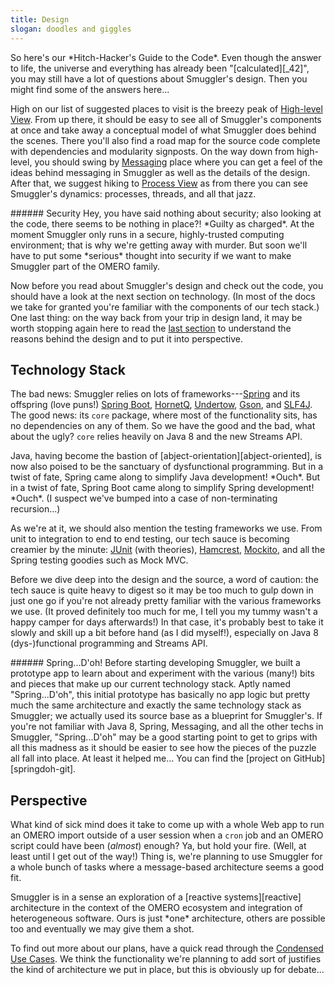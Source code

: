 ```yaml
---
title: Design
slogan: doodles and giggles
---
```


<p class="intro">
So here's our *Hitch-Hacker's Guide to the Code*. Even though the answer to
life, the universe and everything has already been "[calculated][_42]", you
may still have a lot of questions about Smuggler's design. Then you might
find some of the answers here...
</p>

High on our list of suggested places to visit is the breezy peak of
[High-level View][hi-level]. From up there, it should be easy to see all of
Smuggler's components at once and take away a conceptual model of what
Smuggler does behind the scenes. There you'll also find a road map for the
source code complete with dependencies and modularity signposts.
On the way down from high-level, you should swing by [Messaging][msg] place
where you can get a feel of the ideas behind messaging in Smuggler as well
as the details of the design.
After that, we suggest hiking to [Process View][proc-view] as from there
you can see Smuggler's dynamics: processes, threads, and all that jazz.

<div class="pull-quote">
###### Security
Hey, you have said nothing about security; also looking at the code, there
seems to be nothing in place?! *Guilty as charged*. At the moment Smuggler
only runs in a secure, highly-trusted computing environment; that is why
we're getting away with murder. But soon we'll have to put some *serious*
thought into security if we want to make Smuggler part of the OMERO family.
</div>

Now before you read about Smuggler's design and check out the code, you
should have a look at the next section on technology. (In most of the
docs we take for granted you're familiar with the components of our tech
stack.)
One last thing: on the way back from your trip in design land, it may be
worth stopping again here to read the [last section](#perspective) to
understand the reasons behind the design and to put it into perspective.


Technology Stack
----------------
The bad news: Smuggler relies on lots of frameworks---[Spring][spring] and
its offspring (love puns!) [Spring Boot][booty], [HornetQ][hornetq],
[Undertow][undertow], [Gson][gson], and [SLF4J][slf4j].
The good news: its `core` package, where most of the functionality sits,
has no dependencies on any of them. So we have the good and the bad, what
about the ugly? `core` relies heavily on Java 8 and the new Streams API.

<p class="side-note">
Java, having become the bastion of [abject-orientation][abject-oriented],
is now also poised to be the sanctuary of dysfunctional programming.
But in a twist of fate, Spring came along to simplify Java development!
*Ouch*. But in a twist of fate, Spring Boot came along to simplify Spring
development! *Ouch*. (I suspect we've bumped into a case of non-terminating
recursion...)
</p>

As we're at it, we should also mention the testing frameworks we use.
From unit to integration to end to end testing, our tech sauce is becoming
creamier by the minute: [JUnit][junit] (with theories), [Hamcrest][hamcrest],
[Mockito][mockito], and all the Spring testing goodies such as Mock MVC.

Before we dive deep into the design and the source, a word of caution: the
tech sauce is quite heavy to digest so it may be too much to gulp down in
just one go if you're not already pretty familiar with the various frameworks
we use. (It proved definitely too much for me, I tell you my tummy wasn't a
happy camper for days afterwards!)
In that case, it's probably best to take it slowly and skill up a bit before
hand (as I did myself!), especially on Java 8 (dys-)functional programming
and Streams API.

<div class="side-note">
###### Spring...D'oh!
Before starting developing Smuggler, we built a prototype app to learn about
and experiment with the various (many!) bits and pieces that make up our
current technology stack. Aptly named "Spring...D'oh", this initial prototype
has basically no app logic but pretty much the same architecture and exactly
the same technology stack as Smuggler; we actually used its source base as a
blueprint for Smuggler's.
If you're not familiar with Java 8, Spring, Messaging, and all the other
techs in Smuggler, "Spring...D'oh" may be a good starting point to get to
grips with all this madness as it should be easier to see how the pieces
of the puzzle all fall into place. At least it helped me...
You can find the [project on GitHub][springdoh-git].
</div>


Perspective
-----------
What kind of sick mind does it take to come up with a whole Web app to run
an OMERO import outside of a user session when a `cron` job and an OMERO
script could have been (*almost*) enough? Ya, but hold your fire. (Well, at
least until I get out of the way!) Thing is, we're planning to use Smuggler
for a whole bunch of tasks where a message-based architecture seems a good
fit.

<p class="pull-quote">
Smuggler is in a sense an exploration of a [reactive systems][reactive]
architecture in the context of the OMERO ecosystem and integration of
heterogeneous software. Ours is just *one* architecture, others are
possible too and eventually we may give them a shot.
</p>

To find out more about our plans, have a quick read through the [Condensed
Use Cases][use-cases]. We think the functionality we're planning to add
sort of justifies the kind of architecture we put in place, but this is
obviously up for debate...




[_42]: https://en.wikipedia.org/wiki/42_(number)#Popular_culture
  "The Answer to the Ultimate Question of Life, the Universe, and Everything"
[abject-oriented]: http://typicalprogrammer.com/abject-oriented/
  "Introduction to Abject-Oriented Programming"
[booty]: http://projects.spring.io/spring-boot/
  "Spring Boot Home"
[gson]: https://github.com/google/gson
  "Gson Home"  
[hi-level]: high-level/index.html
  "High-level View"
[hamcrest]: http://hamcrest.org/
  "Hamcrest Home"
[hornetq]: http://hornetq.jboss.org/
  "HornetQ Home"
[junit]: http://junit.org/
  "JUnit Home"
[mockito]: http://mockito.org/
  "Mockito Home"
[msg]: messaging/index.html
  "Messaging"
[proc-view]: high-level/process-view.html
  "Process View"
[reactive]: http://www.reactivemanifesto.org/
  "Reactive Manifesto"
[slf4j]: http://www.slf4j.org/
  "SLF4J Home"
[spring]: https://spring.io/
  "Spring Home"
[springdoh-git]: https://github.com/c0c0n3/spring-doh
  "Spring D'oh Project on GitHub"
[undertow]: http://undertow.io/
  "Undertow Home"
[use-cases]: /content/use-cases/index.html
  "Condensed Use Cases"
